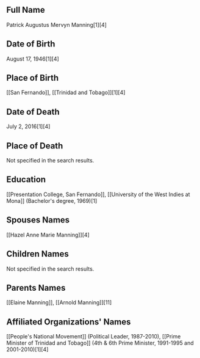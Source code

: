 ## Full Name
Patrick Augustus Mervyn Manning[1][4]

## Date of Birth
August 17, 1946[1][4]

## Place of Birth
[[San Fernando]], [[Trinidad and Tobago]][1][4]

## Date of Death
July 2, 2016[1][4]

## Place of Death
Not specified in the search results.

## Education
[[Presentation College, San Fernando]], 
[[University of the West Indies at Mona]] (Bachelor's degree, 1969)[1]

## Spouses Names
[[Hazel Anne Marie Manning]][4]

## Children Names
Not specified in the search results.

## Parents Names
[[Elaine Manning]], [[Arnold Manning]][11]

## Affiliated Organizations' Names
[[People's National Movement]] (Political Leader, 1987-2010),
[[Prime Minister of Trinidad and Tobago]] (4th & 6th Prime Minister, 1991-1995 and 2001-2010)[1][4]

